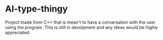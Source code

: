 # AI-type-thingy
Project made from C++ that is mean't to have a conversation with the user using the program.
This is still in devolpment and any ideas would be highly appreciated.
